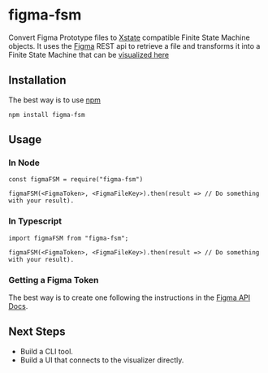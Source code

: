 # figma-fsm

Convert Figma Prototype files to [Xstate](https://github.com/davidkpiano/xstate) compatible Finite State Machine objects. It uses the [Figma](https://www.figma.com/developers/docs) REST api to retrieve a file and transforms it into a Finite State Machine that can be [visualized here](https://statecharts.github.io/xstate-viz/)

## Installation

The best way is to use [npm](https://www.npmjs.com/)

`npm install figma-fsm`

## Usage

### In Node

```
const figmaFSM = require("figma-fsm")

figmaFSM(<FigmaToken>, <FigmaFileKey>).then(result => // Do something with your result).

```

### In Typescript

```
import figmaFSM from "figma-fsm";

figmaFSM(<FigmaToken>, <FigmaFileKey>).then(result => // Do something with your result).
```

### Getting a Figma Token

The best way is to create one following the instructions in the [Figma API Docs](https://www.figma.com/developers/docs#authentication).

## Next Steps

- Build a CLI tool.
- Build a UI that connects to the visualizer directly.
